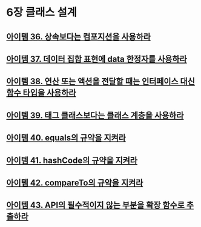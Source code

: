 # 6장 클래스 설계

## [아이템 36. 상속보다는 컴포지션을 사용하라](./items/아이템%2036.%20상속보다는%20컴포지션을%20사용하라.md)
## [아이템 37. 데이터 집합 표현에 data 한정자를 사용하라](./items/아이템%2037.%20데이터%20집합%20표현에%20data%20한정자를%20사용하라.md)
## [아이템 38. 연산 또는 액션을 전달할 때는 인터페이스 대신 함수 타입을 사용하라](./items/아이템%2038.%20연산%20또는%20액션을%20전달할%20때는%20인터페이스%20대신%20함수%20타입을%20사용하라.md)
## [아이템 39. 태그 클래스보다는 클래스 계층을 사용하라](./items/아이템%2039.%20태그%20클래스보다는%20클래스%20계층을%20사용하라.md)
## [아이템 40. equals의 규약을 지켜라](./items/아이템%2040.%20equals의%20규약을%20지켜라.md)
## [아이템 41. hashCode의 규약을 지켜라](./items/아이템%2041.%20hashCode의%20규약을%20지켜라.md)
## [아이템 42. compareTo의 규약을 지켜라](./items/아이템%2042.%20compareTo의%20규약을%20지켜라.md)
## [아이템 43. API의 필수적이지 않는 부분을 확장 함수로 추출하라](./items/아이템%2043.%20API의%20필수적이지%20않는%20부분을%20확장%20함수로%20추출하라.md)